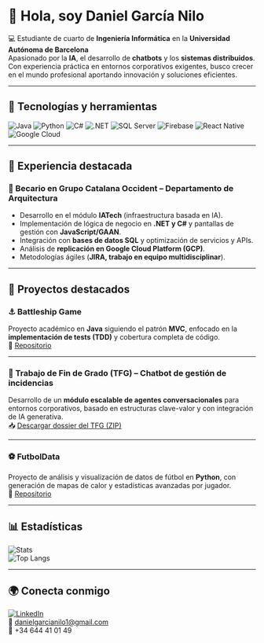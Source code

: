 # 👋 Hola, soy Daniel García Nilo  

💻 Estudiante de cuarto de **Ingeniería Informática** en la **Universidad Autónoma de Barcelona**  
Apasionado por la **IA**, el desarrollo de **chatbots** y los **sistemas distribuidos**.  
Con experiencia práctica en entornos corporativos exigentes, busco crecer en el mundo profesional aportando innovación y soluciones eficientes.  

---

## 🚀 Tecnologías y herramientas
![Java](https://img.shields.io/badge/Java-ED8B00?style=for-the-badge&logo=openjdk&logoColor=white)
![Python](https://img.shields.io/badge/Python-3776AB?style=for-the-badge&logo=python&logoColor=white)
![C#](https://img.shields.io/badge/C%23-239120?style=for-the-badge&logo=csharp&logoColor=white)
![.NET](https://img.shields.io/badge/.NET-512BD4?style=for-the-badge&logo=dotnet&logoColor=white)
![SQL Server](https://img.shields.io/badge/SQL%20Server-CC2927?style=for-the-badge&logo=microsoftsqlserver&logoColor=white)
![Firebase](https://img.shields.io/badge/Firebase-039BE5?style=for-the-badge&logo=firebase)
![React Native](https://img.shields.io/badge/React%20Native-20232A?style=for-the-badge&logo=react&logoColor=61DAFB)
![Google Cloud](https://img.shields.io/badge/Google%20Cloud-4285F4?style=for-the-badge&logo=googlecloud&logoColor=white)

---

## 🏢 Experiencia destacada

### 💼 Becario en Grupo Catalana Occident – Departamento de Arquitectura  
- Desarrollo en el módulo **IATech** (infraestructura basada en IA).  
- Implementación de lógica de negocio en **.NET y C#** y pantallas de gestión con **JavaScript/GAAN**.  
- Integración con **bases de datos SQL** y optimización de servicios y APIs.  
- Análisis de **replicación en Google Cloud Platform (GCP)**.  
- Metodologías ágiles (**JIRA, trabajo en equipo multidisciplinar**).  

---

## 📌 Proyectos destacados

### ⚓ Battleship Game  
Proyecto académico en **Java** siguiendo el patrón **MVC**, enfocado en la **implementación de tests (TDD)** y cobertura completa de código.  
🔗 [Repositorio](https://github.com/TU_USUARIO/Battleship)

---

### 🤖 Trabajo de Fin de Grado (TFG) – Chatbot de gestión de incidencias  
Desarrollo de un **módulo escalable de agentes conversacionales** para entornos corporativos, basado en estructuras clave-valor y con integración de IA generativa.  
📥 [Descargar dossier del TFG (ZIP)](ENLACE_AL_ZIP)

---

### ⚽ FutbolData  
Proyecto de análisis y visualización de datos de fútbol en **Python**, con generación de mapas de calor y estadísticas avanzadas por jugador.  
🔗 [Repositorio](https://github.com/TU_USUARIO/FutbolData)

---

## 📊 Estadísticas
![Stats](https://github-readme-stats.vercel.app/api?username=TU_USUARIO&show_icons=true&theme=tokyonight)  
![Top Langs](https://github-readme-stats.vercel.app/api/top-langs/?username=TU_USUARIO&layout=compact&theme=tokyonight)

---

## 🌍 Conecta conmigo
[![LinkedIn](https://img.shields.io/badge/LinkedIn-blue?style=for-the-badge&logo=linkedin)](https://linkedin.com/in/TU_LINKEDIN)  
📧 danielgarcianilo1@gmail.com  
📱 +34 644 41 01 49
